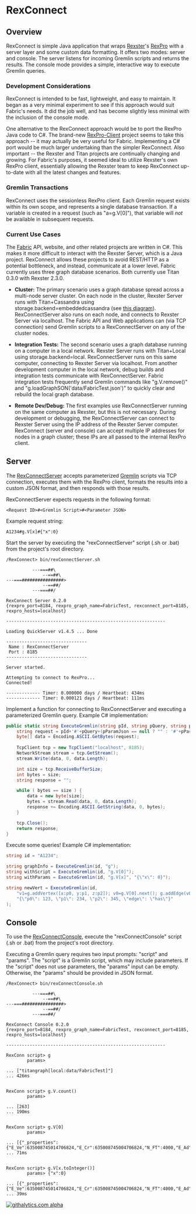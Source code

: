 # RexConnect
## Overview
RexConnect is simple Java application that wraps [Rexster](https://github.com/tinkerpop/rexster)'s [RexPro](https://github.com/tinkerpop/rexster/wiki/RexPro) with a server layer and some custom data formatting. It offers two modes: server and console. The server listens for incoming Gremlin scripts and returns the results. The console mode provides a simple, interactive way to execute Gremlin queries.

### Development Considerations
RexConnect is intended to be fast, lightweight, and easy to maintain. It began as a very minimal experiment to see if this approach would suit Fabric's needs. It did the job well, and has become slightly less minimal with the inclusion of the console mode.

One alternative to the RexConnect approach would be to port the RexPro Java code to C#. The brand-new [RexPro-Client](https://github.com/dkuppitz/rexpro-client) project seems to take this approach -- it may actually be very useful for Fabric. Implementing a C# port would be much larger undertaking than the simpler RexConnect. Also important -- the Rexster and Titan projects are continually changing and growing. For Fabric's purposes, it seemed ideal to utilize Rexster's own RexPro client, essentially allowing the Rexster team to keep RexConnect up-to-date with all the latest changes and features. 

### Gremlin Transactions
RexConnect uses the sessionless RexPro client. Each Gremlin request exists within its own scope, and represents a single database transaction. If a variable is created in a request (such as "a=g.V[0]"), that variable will *not* be available in subsequent requests.

### Current Use Cases
The [Fabric](https://github.com/inthefabric) API, website, and other related projects are written in C#. This makes it more difficult to interact with the Rexster Server, which is a Java project. RexConnect allows these projects to avoid REST/HTTP as a potential bottleneck, and instead, communicate at a lower level. Fabric currently uses three graph database scenarios. Both currently use Titan 0.3.0 with Rexster 2.3.0.

- **Cluster:** The primary scenario uses a graph database spread across a multi-node server cluster. On each node in the cluster, Rexster Server runs with Titan+Cassandra using storage.backend=embeddedcassandra (see [this diagram](https://github.com/thinkaurelius/titan/wiki/Using-Cassandra#titan-embedded-mode)). RexConnectServer also runs on each node, and connects to Rexster Server via localhost. The Fabric API and Web applications can (via TCP connection) send Gremlin scripts to a RexConnectServer on any of the cluster nodes.

- **Integration Tests:** The second scenario uses a graph database running on a computer in a local network. Rexster Server runs with Titan+Local using storage.backend=local. RexConnectServer runs on this same computer, connecting to Rexster Server via localhost. From another development computer in the local network, debug builds and integration tests communicate with RexConnectServer. Fabric integration tests frequently send Gremlin commands like "g.V.remove()" and "g.loadGraphSON('data/FabricTest.json')" to quickly clear and rebuild the local graph database.

- **Remote Dev/Debug:** The first examples use RexConnectServer running on the same computer as Rexster, but this is not necessary. During development or debugging, the RexConnectServer can connect to Rexster Server using the IP address of the Rexster Server computer. RexConnect (server and console) can accept multiple IP addresses for nodes in a graph cluster; these IPs are all passed to the internal RexPro client.

## Server
The [RexConnectServer](https://github.com/inthefabric/RexConnect/blob/master/src/main/java/com/fabric/rexconnect/RexConnectServer.java) accepts parameterized [Gremlin](https://github.com/tinkerpop/gremlin/wiki) scripts via TCP connection, executes them with the RexPro client, formats the results into a custom JSON format, and then responds with those results.

RexConnectServer expects requests in the following format:

```
<Request ID>#<Gremlin Script>#<Parameter JSON>
```

Example request string:

```
A1234#g.V[x]#{"x":0}
```

Start the server by executing the "rexConnectServer" script (.sh or .bat) from the project's root directory.

```
/RexConnect> bin/rexConnectServer.sh

          ---===##\    
              --==##\  
---===################>
              --==##/  
          ---===##/    

RexConnect Server 0.2.0
{rexpro_port=8184, rexpro_graph_name=FabricTest, rexconnect_port=8185, rexpro_hosts=localhost}

-------------------------------------------------------------

Loading QuickServer v1.4.5 ... Done

-------------------------------
 Name : RexConnectServer
 Port : 8185
-------------------------------

Server started.

Attempting to connect to RexPro...
Connected!

------------- Timer: 0.000000 days / Heartbeat: 434ms
------------- Timer: 0.000121 days / Heartbeat: 111ms
```

Implement a function for connecting to RexConnectServer and executing a parameterized Gremlin query. Example C# implementation:

```c#
public static string ExecuteGremlin(string pId, string pQuery, string pParamJson=null) {
	string request = pId+'#'+pQuery+(pParamJson == null ? "" : '#'+pParamJson);
	byte[] data = Encoding.ASCII.GetBytes(request);
	
	TcpClient tcp = new TcpClient("localhost", 8185);
	NetworkStream stream = tcp.GetStream();
	stream.Write(data, 0, data.Length);

	int size = tcp.ReceiveBufferSize;
	int bytes = size;
	string response = "";

	while ( bytes == size ) {
		data = new byte[size];
		bytes = stream.Read(data, 0, data.Length);
		response += Encoding.ASCII.GetString(data, 0, bytes);
	}

	tcp.Close();
	return response;
}
```

Execute some queries! Example C# implementation:

```c#
string id = "A1234";

string graphInfo = ExecuteGremlin(id, "g");
string withScript = ExecuteGremlin(id, "g.V[0]");
string withParams = ExecuteGremlin(id, "g.V[x]", "{\"x\": 0}");

string newVert = ExecuteGremlin(id,
	"v1=g.addVertex([x:p0, y:p1, z:p2]); v0=g.V[0].next(); g.addEdge(v0,v1,edge); v1;",
	"{\"p0\": 123, \"p1\": 234, \"p2\": 345, \"edge\": \"has\"}"
);
```

## Console
To use the [RexConnectConsole](https://github.com/inthefabric/RexConnect/blob/master/src/main/java/com/fabric/rexconnect/RexConnectConsole.java), execute the "rexConnectConsole" script (.sh or .bat) from the project's root directory.

Executing a Gremlin query requires two input prompts: "script" and "params". The "script" is a Gremlin script, which may include parameters. If the "script" does not use parameters, the "params" input can be empty. Otherwise, the "params" should be provided in JSON format.

```
/RexConnect> bin/rexConnectConsole.sh

          ---===##\    
              --==##\  
---===################>
              --==##/  
          ---===##/    

RexConnect Console 0.2.0
{rexpro_port=8184, rexpro_graph_name=FabricTest, rexconnect_port=8185, rexpro_hosts=localhost}

-------------------------------------------------------------

RexConn script> g
        params>

... ["titangraph[local:data/FabricTest]"]
... 426ms


RexConn script> g.V.count()
        params>

... [263]
... 190ms


RexConn script> g.V[0]
        params>

... [{"_properties":{"E_Ve":635008745014706824,"E_Cr":635008745004706824,"N_FT":4000,"E_Ad":"test@test.com","E_Co":"17fb6aae419f42d19a887bd9636ce52a","E_Id":1},"_id":"531208","_type":"vertex"}]
... 71ms


RexConn script> g.V[x.toInteger()]
        params> {"x":0}

... [{"_properties":{"E_Ve":635008745014706824,"E_Cr":635008745004706824,"N_FT":4000,"E_Ad":"test@test.com","E_Co":"17fb6aae419f42d19a887bd9636ce52a","E_Id":1},"_id":"531208","_type":"vertex"}]
... 39ms

```

[![githalytics.com alpha](https://cruel-carlota.pagodabox.com/9211f0a014961bb25e6329b4a86fc16a "githalytics.com")](http://githalytics.com/inthefabric/RexConnect)
